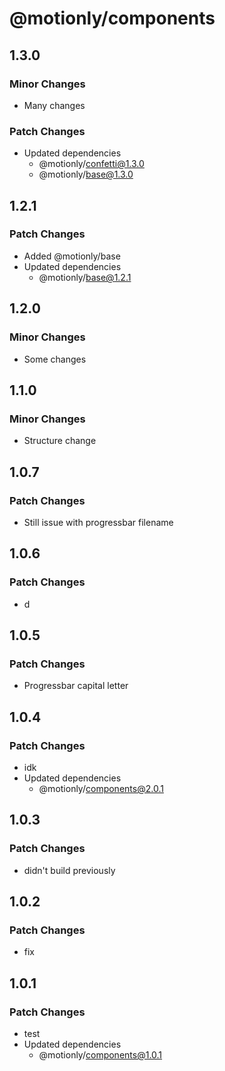 # @motionly/components

## 1.3.0

### Minor Changes

- Many changes

### Patch Changes

- Updated dependencies
  - @motionly/confetti@1.3.0
  - @motionly/base@1.3.0

## 1.2.1

### Patch Changes

- Added @motionly/base
- Updated dependencies
  - @motionly/base@1.2.1

## 1.2.0

### Minor Changes

- Some changes

## 1.1.0

### Minor Changes

- Structure change

## 1.0.7

### Patch Changes

- Still issue with progressbar filename

## 1.0.6

### Patch Changes

- d

## 1.0.5

### Patch Changes

- Progressbar capital letter

## 1.0.4

### Patch Changes

- idk
- Updated dependencies
  - @motionly/components@2.0.1

## 1.0.3

### Patch Changes

- didn't build previously

## 1.0.2

### Patch Changes

- fix

## 1.0.1

### Patch Changes

- test
- Updated dependencies
  - @motionly/components@1.0.1
